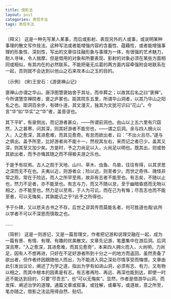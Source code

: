 ```yaml
---
title: 借影法
layout: post
categories: 表现手法
tags: 表现手法
---
```


〔释义〕 这是一种先写某人某事，而后或影射、表现另外的人或事，或说明某种事理的散文写作技法。这种写法或者能增强内容的含蓄性、蕴藉性，或者能增强事理的形象性、深刻性，写出的文章往往融形象与事理为一体，有很强的艺术魅力，耐人寻味，令人揣摩。但是借用的对象和所要表现、影射的对象必须在某些方面相同或相似，有其内在的必然联系，不能把毫无瓜葛的两方面内容牵强附会地联系在一起，否则就不会达到以他山之石来攻本山之玉的目的。

〔示例〕 (宋)王安石：《游褒禅山记》

褒禅山亦谓之华山。唐浮图慧褒始舍于其址，而卒葬之；以故其后名之曰“褒禅”。今所谓慧空禅院者，褒之庐冢也。距其院东五里，所谓华山洞者，以其乃华山之阳名之也。距洞百余步，有碑仆道，其文漫灭，独其为文犹可识曰“花山”。今言“华”如“华实”之“华”者，盖音谬也。

其下平旷，有泉侧出，而记游者甚众，——所谓前洞也。由山以上五六里有穴窈然，入之甚寒，问其深，则其好游者不能穷也，——谓之后洞。余与四人拥火以入，入之愈深，其进愈难，而其见愈奇。有怠而欲出者，曰：“不出火且尽。”遂与之俱出。盖予所至，比好游者尚不能十一，然视其左右，来而记之者已少。盖其又深，则其至又加少矣。方是时，予之力尚足以入，火尚足以明也。既其出，则或咎其欲出者，而予亦悔其随之而不得极夫游之乐也。

于是予有叹焉。古人之观于天地、山川、草木、虫鱼、鸟兽，往往有得，以其求思之深而无不在也。夫夷以近，则游者众；险以远，则至者少。而世之奇伟、瑰怪非常之观，常在于险远，而人之所罕至焉，故非有志者不能至也。有志矣，不随以止也，然力不足者，亦不能至也。有志与力，而又不随以怠，至于幽暗昏惑而无物以相之，亦不能至也。然力足以至焉，于人为可讥，而在己为有悔；尽吾志也而不能至者，可以无悔矣，其孰能讥之乎?此予之所得也。

予于仆碑，又以悲夫古书之不存，后世之谬其传而莫能名者，何可胜道也哉!此所以学者不可以不深思而慎取之也。

……

〔简析〕 这是一则游记，又是一篇哲理文，作者把记游和说理交融在一起，成为一篇有景、有情、有理、有趣的优美散文。文章先记游，笔墨集中在游后洞。后洞深且寒，“入之愈深，其进愈难，而其见愈奇”，本来四人拥火而入，火尚明，力尚足，因有人不想再进，只好在不足好游者所到十分之一的地方而返回，虽然责备了欲出者，但作者终因跟随他人而出，为不能进入洞之深处尽情享受而悔恨。文章由此引发出议论，阐述了为学之道，指出为学有如进山洞，必须有志、有力，又有物以相之，而其中根本的因素是有志。有志者再险、再远、再深也能到达，即使一时还不能达到目的，只要“尽吾志”，也“可以无悔矣”。显然，作者是借游华山洞，而发挥、阐述治学的道理。通篇文章或叙事，或铨解，或摹写，或道故，意之所至，笔亦随之，借影之法运用得自然、贴切。 